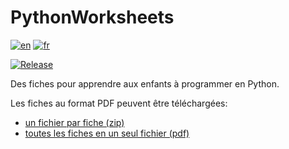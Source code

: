 # PythonWorksheets

[![en](https://img.shields.io/badge/lang-en-red.svg)](https://github.com/ColinPitrat/PythonWorksheets/blob/main/README.md)
[![fr](https://img.shields.io/badge/lang-fr-blue.svg)](https://github.com/ColinPitrat/PythonWorksheets/blob/main/README-fr.md)


[![Release](https://github.com/ColinPitrat/PythonWorksheets/actions/workflows/build.yml/badge.svg)](https://github.com/ColinPitrat/PythonWorksheets/actions/workflows/build.yml)

Des fiches pour apprendre aux enfants à programmer en Python.

Les fiches au format PDF peuvent être téléchargées:
 - [un fichier par fiche (zip)](https://github.com/ColinPitrat/PythonWorksheets/releases/download/latest/python-sheets-fr.zip)
 - [toutes les fiches en un seul fichier (pdf)](https://github.com/ColinPitrat/PythonWorksheets/releases/download/latest/python-sheets-fr.pdf)
